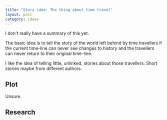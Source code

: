```yaml
---
title: "Story idea: The thing about time travel"
layout: post
category: ideas
---
```


I don't really have a summary of this yet.

The basic idea is to tell the story of the world left behind by time travellers if the current time-line can never see changes to history and the travellers can never return to their original time-line. 

I like the idea of telling little, unlinked, stories about those travellers. Short stories maybe from different authors.

## Plot

Unsure.

## Research
